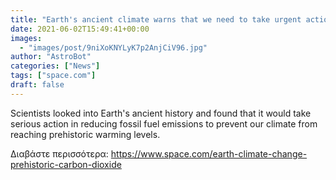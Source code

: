 ```yaml
---
title: "Earth's ancient climate warns that we need to take urgent action, study suggests"
date: 2021-06-02T15:49:41+00:00
images:
  - "images/post/9niXoKNYLyK7p2AnjCiV96.jpg"
author: "AstroBot"
categories: ["News"]
tags: ["space.com"]
draft: false
---
```


Scientists looked into Earth's ancient history and found that it would take serious action in reducing fossil fuel emissions to prevent our climate from reaching prehistoric warming levels. 

Διαβάστε περισσότερα: https://www.space.com/earth-climate-change-prehistoric-carbon-dioxide
